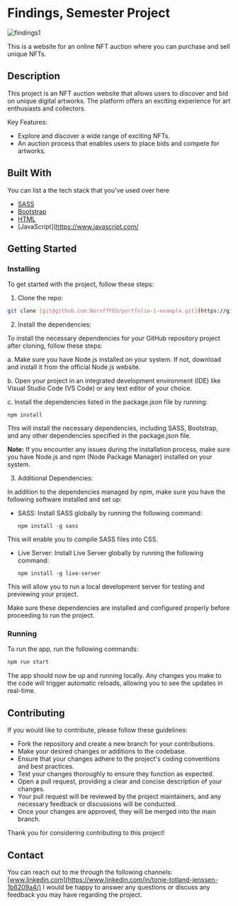 # Findings, Semester Project

![findings1](https://github.com/tonjetj/2022-semester-project/assets/91598255/c3a0b2f9-2797-4449-9c92-cff2861c65b0)

This is a website for an online NFT auction where you can purchase and sell unique NFTs.

## Description

This project is an NFT auction website that allows users to discover and bid on unique digital artworks. The platform offers an exciting experience for art enthusiasts and collectors.

Key Features:

- Explore and discover a wide range of exciting NFTs.
- An auction process that enables users to place bids and compete for artworks.

## Built With

You can list a the tech stack that you've used over here

- [SASS]([https://reactjs.org/](https://sass-lang.com/guide))
- [Bootstrap](https://getbootstrap.com)
- [HTML](https://html.com/)
- [JavaScript](https://www.javascript.com/

## Getting Started

### Installing

To get started with the project, follow these steps:

1. Clone the repo:

```bash
git clone [git@github.com:NoroffFEU/portfolio-1-example.git](https://github.com/tonjetj/2022-semester-project.git)
```

2. Install the dependencies:

To install the necessary dependencies for your GitHub repository project after cloning, follow these steps:

 a. Make sure you have Node.js installed on your system. If not, download and install it from the official Node.js website.

 b. Open your project in an integrated development environment (IDE) like Visual Studio Code (VS Code) or any text editor of your choice.

 c. Install the dependencies listed in the package.json file by running:
 
```
npm install 
```

This will install the necessary dependencies, including SASS, Bootstrap, and any other dependencies specified in the package.json file.

**Note:** If you encounter any issues during the installation process, make sure you have Node.js and npm (Node Package Manager) installed on your system.

3. Additional Dependencies:

In addition to the dependencies managed by npm, make sure you have the following software installed and set up:

- SASS: Install SASS globally by running the following command:

  ```
  npm install -g sass
  ```

This will enable you to compile SASS files into CSS.

- Live Server: Install Live Server globally by running the following command:

  ```
  npm install -g live-server
  ```

This will allow you to run a local development server for testing and previewing your project.

Make sure these dependencies are installed and configured properly before proceeding to run the project.


### Running

To run the app, run the following commands:

```bash
npm run start
```

The app should now be up and running locally. Any changes you make to the code will trigger automatic reloads, allowing you to see the updates in real-time.

## Contributing

If you would like to contribute, please follow these guidelines:

- Fork the repository and create a new branch for your contributions.
- Make your desired changes or additions to the codebase.
- Ensure that your changes adhere to the project's coding conventions and best practices.
- Test your changes thoroughly to ensure they function as expected.
- Open a pull request, providing a clear and concise description of your changes.
- Your pull request will be reviewed by the project maintainers, and any necessary feedback or discussions will be conducted.
- Once your changes are approved, they will be merged into the main branch.

Thank you for considering contributing to this project!

## Contact

You can reach out to me through the following channels:
[www.linkedin.com](https://www.linkedin.com/in/tonje-totland-jenssen-1b6209a4/)
I would be happy to answer any questions or discuss any feedback you may have regarding the project.

